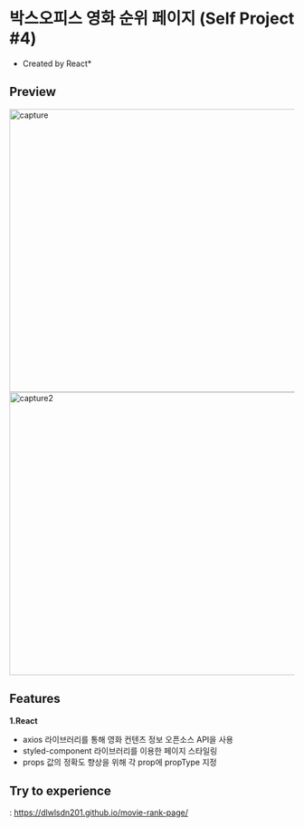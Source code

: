 # 박스오피스 영화 순위 페이지 (Self Project #4)
  * Created by React*

## **Preview**
<img src="https://user-images.githubusercontent.com/53039583/113383074-0d3b6e00-93be-11eb-99a0-a460b53a34fa.png" alt="capture" width="720" height="500">
<img src="https://user-images.githubusercontent.com/53039583/113383085-175d6c80-93be-11eb-908f-8dca01053af5.png" alt="capture2" width="720" height="500">

## **Features**
**1.React**
  - axios 라이브러리를 통해 영화 컨텐츠 정보 오픈소스 API을 사용
  - styled-component 라이브러리를 이용한 페이지 스타일링
  - props 값의 정확도 향상을 위해 각 prop에 propType 지정
  
  
 ## **Try to experience**
  : https://dlwlsdn201.github.io/movie-rank-page/


